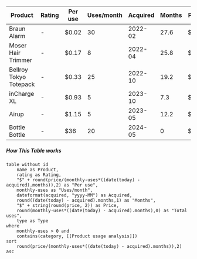 
<!-- QueryToSerialize: table without id name as Product, rating as Rating, "$" + round(price/(monthly-uses*((date(today) -acquired).months)),2) as "Per use", monthly-uses as "Uses/month", dateformat(acquired, "yyyy-MM") as Acquired, round((date(today) - acquired).months,1) as "Months", "$" + string(round(price, 2)) as Price, round(monthly-uses*((date(today) - acquired).months),0) as "Total uses", type as Type where monthly-uses > 0 and contains(category, [[Product usage analysis]]) sort round(price/(monthly-uses*((date(today) - acquired).months)),2) asc -->
<!-- SerializedQuery: table without id name as Product, rating as Rating, "$" + round(price/(monthly-uses*((date(today) -acquired).months)),2) as "Per use", monthly-uses as "Uses/month", dateformat(acquired, "yyyy-MM") as Acquired, round((date(today) - acquired).months,1) as "Months", "$" + string(round(price, 2)) as Price, round(monthly-uses*((date(today) - acquired).months),0) as "Total uses", type as Type where monthly-uses > 0 and contains(category, [[Product usage analysis]]) sort round(price/(monthly-uses*((date(today) - acquired).months)),2) asc -->
| Product                | Rating | Per use | Uses/month | Acquired | Months | Price | Total uses | Type           |
| ---------------------- | ------ | ------- | ---------- | -------- | ------ | ----- | ---------- | -------------- |
| Braun Alarm            | -      | $0.02   | 30         | 2022-02  | 27.6   | $15   | 828        | Alarm          |
| Moser Hair Trimmer     | -      | $0.17   | 8          | 2022-04  | 25.8   | $35   | 206        | Hair Trimmer   |
| Bellroy Tokyo Totepack | -      | $0.33   | 25         | 2022-10  | 19.2   | $160  | 479        | Backpack       |
| inCharge XL            | -      | $0.93   | 5          | 2023-10  | 7.3    | $34   | 36         | Charging Cable |
| Airup                  | -      | $1.15   | 5          | 2023-05  | 12.2   | $70   | 61         | Water Bottle   |
| Bottle Bottle          | -      | $36     | 20         | 2024-05  | 0      | $24   | 1          | Water Bottle   |
<!-- SerializedQuery END -->


##### How This Table works

```dataview
table without id
	name as Product,
	rating as Rating,
	"$" + round(price/(monthly-uses*((date(today) - acquired).months)),2) as "Per use",
	monthly-uses as "Uses/month",
	dateformat(acquired, "yyyy-MM") as Acquired,
	round((date(today) - acquired).months,1) as "Months",
	"$" + string(round(price, 2)) as Price,
	round(monthly-uses*((date(today) - acquired).months),0) as "Total uses",
	type as Type
where
	monthly-uses > 0 and
	contains(category, [[Product usage analysis]])
sort
	round(price/(monthly-uses*((date(today) - acquired).months)),2) asc
```
